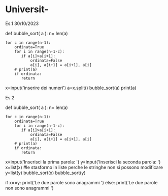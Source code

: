 # Universit-
Es.1 30/10/2023

def bubble_sort( a ):
    n= len(a)

    for c in range(n-1):
        ordinata=True
        for i in range(n-1-c):
           if a[i]>a[i+1]:
               ordinata=False
               a[i], a[i+1] = a[i+1], a[i]
        # print(a)       
        if ordinata:
           return
        
x=input('inserire dei numeri')
a=x.split()
bubble_sort(a)
print(a) 

Es.2


def bubble_sort( a ):
    n= len(a)

    for c in range(n-1):
        ordinata=True
        for i in range(n-1-c):
           if a[i]>a[i+1]:
               ordinata=False
               a[i], a[i+1] = a[i+1], a[i]
        # print(a)       
        if ordinata:
           return

x=input('Inserisci la prima parola: ')
y=input('Inserisci la seconda parola: ')
x=list(x) #le stasformo in liste perche le stringhe non si possono modificare
y=list(y)
bubble_sort(x)
bubble_sort(y)

if x==y:
    print('Le due parole sono anagrammi ')
else:
    print('Le due parole non sono anagrammi ')
